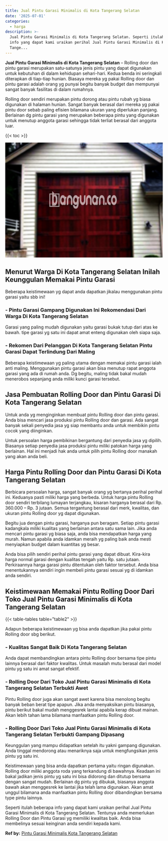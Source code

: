 ```yaml
---
title: Jual Pintu Garasi Minimalis di Kota Tangerang Selatan
date: '2025-07-01'
categories:
  - harga
description: >-
  Jual Pintu Garasi Minimalis di Kota Tangerang Selatan. Seperti itulah beberapa
  info yang dapat kami uraikan perihal Jual Pintu Garasi Minimalis di Kota
  Tange...
---
```


**Jual Pintu Garasi Minimalis di Kota Tangerang Selatan** – Rolling door dan pintu garasi merupakan satu-satunya jenis pintu yang dapat digunakan untuk kebutuhan di dalam kehidupan sehari-hari. Kedua benda ini seringkali diterapkan di tiap-tiap hunian. Biasaya mereka yg pakai Rolling door dan pintu garasi adalah orang yg punyai begitu banyak budget dan mempunyai sangat banyak fasilitas di dalam rumahnya.

Rolling door sendiri merupakan pintu dorong atau pintu rubah yg biasa digunakan di halaman hunian. Sangat banyak berasal dari mereka yg pakai pintu door sebab paling efisien bilamana ukuran yang diperlukan panjang. Berlainan dg pintu garasi yang merupakan beberapa pintu yang digunakan untuk menutup anggota garasi sehingga tidak terliat berasal dari anggota luar.

{{< toc >}}

![Jual Pintu Garasi Minimalis di Kota Tangerang Selatan](/images/pintu-garasi-32.png)

## Menurut Warga Di Kota Tangerang Selatan Inilah Keunggulan Memakai Pintu Garasi

Beberapa keistimewaan yg dapat anda dapatkan jikalau menggunakan pintu garasi yaitu sbb ini!

### \- Pintu Garasi Gampang Digunakan Ini Rekomendasi Dari Warga Di Kota Tangerang Selatan

Garasi yang paling mudah digunakan yaitu garasi bukak tutup dari atas ke bawah. tipe garasi yg satu ini dapat amat enteng digunakan oleh siapa saja.

### \- Rekomen Dari Pelanggan Di Kota Tangerang Selatan Pintu Garasi Dapat Terlindung Dari Maling

Beberapa keistimewaan yg paling utama dengan memakai pintu garasi ialah anti maling. Menggunakan pintu garasi akan bisa menutup rapat anggota garasi yang ada di rumah anda. Dg begitu, maling tidak bakal mudah menerobos sepanjang anda miliki kunci garasi tersebut.

## Jasa Pembuatan Rolling Door dan Pintu Garasi Di Kota Tangerang Selatan

Untuk anda yg menginginkan membuat pintu Rolling door dan pintu garasi. Anda bisa mencari jasa produksi pintu Rolling door dan garasi. Ada sangat banyak sekali penyedia jasa yg siap membantu anda untuk membikin pintu cocok yang diinginkan.

Untuk persoalan harga pembikinan bergantung dari penyedia jasa yg dipilih. Biasanya setiap penyedia jasa produksi pintu miliki patokan harga yang berlainan. Hal ini menjadi hak anda untuk pilih pintu Rolling door manakah yang akan anda beli.

## Harga Pintu Rolling Door dan Pintu Garasi Di Kota Tangerang Selatan

Berbicara persoalan harga, sangat banyak orang yg bertanya perihal perihal ini. Keduanya pasti miliki harga yang berbeda. Untuk harga pintu Rolling door sendiri terbilang lumayan terjangkau, kisaran harganya berasal dari Rp. 360.000 – Rp. 3 jutaan. Semua tergantung berasal dari merk, kwalitas, dan ukuran pintu Rolling door yg dapat digunakan.

Begitu jua dengan pintu garasi, harganya pun beragam. Setiap pintu garasi kadangkala miliki kualitas yang berlainan antara satu sama lain. Jika anda mencari pintu garasi yg biasa saja, anda bisa mendapatkan harga yang murah. Namun apabila anda idamkan meraih yg paling baik anda mesti menyiapkan budget dalam kuantitas yg besar.

Anda bisa pilih sendiri perihal pintu garasi yang dapat dibuat. Kira-kira harga normal garasi dengan kualitas tengah yaitu Rp. satu jutaan. Perkiraannya harga garasi pintu ditentukan oleh faktor tersebut. Anda bisa menentukannya sendiri ingin membeli pintu garasi sesuai yg di idamkan anda sendiri.

## Keistimewaan Memakai Pintu Rolling Door Dari Toko Jual Pintu Garasi Minimalis di Kota Tangerang Selatan

{{< table-tables table="table2" >}}

Adapun beberapa keistimewaan yg bisa anda dapatkan jika pakai pintu Rolling door sbg berikut.

### \- Kualitas Sangat Baik Di Kota Tangerang Selatan

Anda dapat membandingkan antara pintu Rolling door bersama tipe pintu lainnya berasal dari faktor kwalitas. Untuk masalah mutu berasal dari model pintu yg satu ini amat sangat efektif.

### \- Rolling Door Dari Toko Jual Pintu Garasi Minimalis di Kota Tangerang Selatan Terbukti Awet

Pintu Rolling door juga akan sangat awet karena bisa menolong begitu banyak beban berat tipe apapun. Jika anda menyaksikan pintu biasanya, pintu berikut bakal mudah menggesrek lantai apabila kerap dibuat mainan. Akan lebih tahan lama bilamana manfaatkan pintu Rolling door.

### \- Rolling Door Dari Toko Jual Pintu Garasi Minimalis di Kota Tangerang Selatan Terbukti Gampang Dipasang

Keunggulan yang mampu didapatkan setelah itu yakni gampang digunakan. Anda tinggal mendorong atau menariknya saja untuk mengfungsikan jenis pintu yg satu ini.

Keistimewaan yang bisa anda dapatkan pertama yaitu ringan digunakan. Rolling door miliki anggota roda yang terkandung di bawahnya. Keadaan ini bakal jadikan jenis pintu yg satu ini bisa didorong dan ditutup bersama dengan sangat mudah. Berlainan dg pintu yg dibukak, biasanya anggota bawah akan menggesrek ke lantai jika telah lama digunakan. Akan amat unggul bilamana anda manfaatkan pintu Rolling door dibandingkan bersama type pintu lainnya.

Seperti itulah beberapa info yang dapat kami uraikan perihal Jual Pintu Garasi Minimalis di Kota Tangerang Selatan. Tentunya anda memerlukan Rolling Door dan Pintu Garasi yg memiliki kwalitas baik. Anda bisa membelinya sesuai keinginan anda sendiri kepada kami.

**Ref by:** [Pintu Garasi Minimalis Kota Tangerang Selatan](https://id.wikipedia.org/wiki/Pintu)
